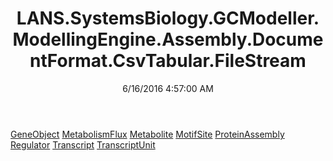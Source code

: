 ﻿---
title: LANS.SystemsBiology.GCModeller.ModellingEngine.Assembly.DocumentFormat.CsvTabular.FileStream
date: 6/16/2016 4:57:00 AM
---

[GeneObject](T-LANS.SystemsBiology.GCModeller.ModellingEngine.Assembly.DocumentFormat.CsvTabular.FileStream.GeneObject.html)
[MetabolismFlux](T-LANS.SystemsBiology.GCModeller.ModellingEngine.Assembly.DocumentFormat.CsvTabular.FileStream.MetabolismFlux.html)
[Metabolite](T-LANS.SystemsBiology.GCModeller.ModellingEngine.Assembly.DocumentFormat.CsvTabular.FileStream.Metabolite.html)
[MotifSite](T-LANS.SystemsBiology.GCModeller.ModellingEngine.Assembly.DocumentFormat.CsvTabular.FileStream.MotifSite.html)
[ProteinAssembly](T-LANS.SystemsBiology.GCModeller.ModellingEngine.Assembly.DocumentFormat.CsvTabular.FileStream.ProteinAssembly.html)
[Regulator](T-LANS.SystemsBiology.GCModeller.ModellingEngine.Assembly.DocumentFormat.CsvTabular.FileStream.Regulator.html)
[Transcript](T-LANS.SystemsBiology.GCModeller.ModellingEngine.Assembly.DocumentFormat.CsvTabular.FileStream.Transcript.html)
[TranscriptUnit](T-LANS.SystemsBiology.GCModeller.ModellingEngine.Assembly.DocumentFormat.CsvTabular.FileStream.TranscriptUnit.html)
